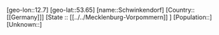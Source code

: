 ﻿---
location: [53.65,12.7]
mapzoom: [7,12] 
mapmarker: city 
type: City
tags:
- geo/City


SpocWebEntityId: 34123
isDeleted: false
confidential: public

---
[geo-lon::12.7]
[geo-lat::53.65]
[name::Schwinkendorf]
[Country::[[Germany]]]
[State :: [[../../Mecklenburg-Vorpommern]] ]
[Population::]
[Unknown::]

